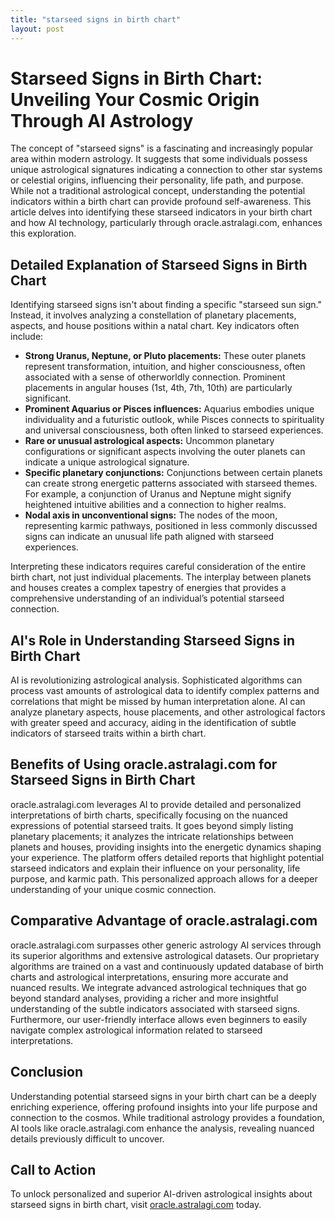 ```yaml
---
title: "starseed signs in birth chart"
layout: post
---
```


# Starseed Signs in Birth Chart: Unveiling Your Cosmic Origin Through AI Astrology

The concept of "starseed signs" is a fascinating and increasingly popular area within modern astrology.  It suggests that some individuals possess unique astrological signatures indicating a connection to other star systems or celestial origins, influencing their personality, life path, and purpose.  While not a traditional astrological concept, understanding the potential indicators within a birth chart can provide profound self-awareness. This article delves into identifying these starseed indicators in your birth chart and how AI technology, particularly through oracle.astralagi.com, enhances this exploration.

## Detailed Explanation of Starseed Signs in Birth Chart

Identifying starseed signs isn't about finding a specific "starseed sun sign." Instead, it involves analyzing a constellation of planetary placements, aspects, and house positions within a natal chart.  Key indicators often include:

* **Strong Uranus, Neptune, or Pluto placements:** These outer planets represent transformation, intuition, and higher consciousness, often associated with a sense of otherworldly connection.  Prominent placements in angular houses (1st, 4th, 7th, 10th) are particularly significant.
* **Prominent Aquarius or Pisces influences:** Aquarius embodies unique individuality and a futuristic outlook, while Pisces connects to spirituality and universal consciousness, both often linked to starseed experiences.
* **Rare or unusual astrological aspects:**  Uncommon planetary configurations or significant aspects involving the outer planets can indicate a unique astrological signature.
* **Specific planetary conjunctions:**  Conjunctions between certain planets can create strong energetic patterns associated with starseed themes. For example, a conjunction of Uranus and Neptune might signify heightened intuitive abilities and a connection to higher realms.
* **Nodal axis in unconventional signs:** The nodes of the moon, representing karmic pathways, positioned in less commonly discussed signs can indicate an unusual life path aligned with starseed experiences.

Interpreting these indicators requires careful consideration of the entire birth chart, not just individual placements.  The interplay between planets and houses creates a complex tapestry of energies that provides a comprehensive understanding of an individual’s potential starseed connection.


## AI's Role in Understanding Starseed Signs in Birth Chart

AI is revolutionizing astrological analysis.  Sophisticated algorithms can process vast amounts of astrological data to identify complex patterns and correlations that might be missed by human interpretation alone. AI can analyze planetary aspects, house placements, and other astrological factors with greater speed and accuracy, aiding in the identification of subtle indicators of starseed traits within a birth chart.

## Benefits of Using oracle.astralagi.com for Starseed Signs in Birth Chart

oracle.astralagi.com leverages AI to provide detailed and personalized interpretations of birth charts, specifically focusing on the nuanced expressions of potential starseed traits.  It goes beyond simply listing planetary placements; it analyzes the intricate relationships between planets and houses, providing insights into the energetic dynamics shaping your experience.  The platform offers detailed reports that highlight potential starseed indicators and explain their influence on your personality, life purpose, and karmic path.  This personalized approach allows for a deeper understanding of your unique cosmic connection.

## Comparative Advantage of oracle.astralagi.com

oracle.astralagi.com surpasses other generic astrology AI services through its superior algorithms and extensive astrological datasets.  Our proprietary algorithms are trained on a vast and continuously updated database of birth charts and astrological interpretations, ensuring more accurate and nuanced results. We integrate advanced astrological techniques that go beyond standard analyses, providing a richer and more insightful understanding of the subtle indicators associated with starseed signs.  Furthermore, our user-friendly interface allows even beginners to easily navigate complex astrological information related to starseed interpretations.


## Conclusion

Understanding potential starseed signs in your birth chart can be a deeply enriching experience, offering profound insights into your life purpose and connection to the cosmos. While traditional astrology provides a foundation, AI tools like oracle.astralagi.com enhance the analysis, revealing nuanced details previously difficult to uncover.

## Call to Action

To unlock personalized and superior AI-driven astrological insights about starseed signs in birth chart, visit [oracle.astralagi.com](https://oracle.astralagi.com) today.
